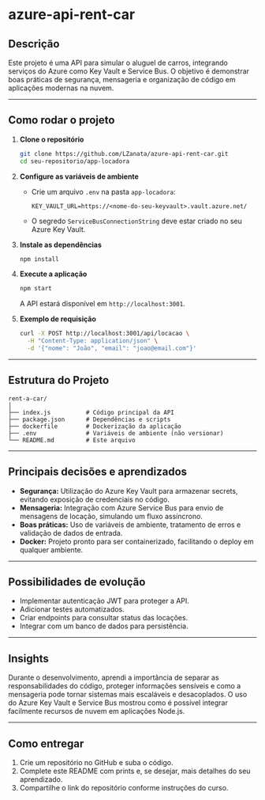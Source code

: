 # azure-api-rent-car

## Descrição

Este projeto é uma API para simular o aluguel de carros, integrando serviços do Azure como Key Vault e Service Bus. O objetivo é demonstrar boas práticas de segurança, mensageria e organização de código em aplicações modernas na nuvem.

---

## Como rodar o projeto

1. **Clone o repositório**
   ```sh
   git clone https://github.com/LZanata/azure-api-rent-car.git
   cd seu-repositorio/app-locadora
   ```

2. **Configure as variáveis de ambiente**
   - Crie um arquivo `.env` na pasta `app-locadora`:
     ```
     KEY_VAULT_URL=https://<nome-do-seu-keyvault>.vault.azure.net/
     ```
   - O segredo `ServiceBusConnectionString` deve estar criado no seu Azure Key Vault.

3. **Instale as dependências**
   ```sh
   npm install
   ```

4. **Execute a aplicação**
   ```sh
   npm start
   ```
   A API estará disponível em `http://localhost:3001`.

5. **Exemplo de requisição**
   ```sh
   curl -X POST http://localhost:3001/api/locacao \
     -H "Content-Type: application/json" \
     -d '{"nome": "João", "email": "joao@email.com"}'
   ```

---

## Estrutura do Projeto

```
rent-a-car/
│
├── index.js          # Código principal da API
├── package.json      # Dependências e scripts
├── dockerfile        # Dockerização da aplicação
├── .env              # Variáveis de ambiente (não versionar)
└── README.md         # Este arquivo
```

---

## Principais decisões e aprendizados

- **Segurança:** Utilização do Azure Key Vault para armazenar secrets, evitando exposição de credenciais no código.
- **Mensageria:** Integração com Azure Service Bus para envio de mensagens de locação, simulando um fluxo assíncrono.
- **Boas práticas:** Uso de variáveis de ambiente, tratamento de erros e validação de dados de entrada.
- **Docker:** Projeto pronto para ser containerizado, facilitando o deploy em qualquer ambiente.

---

## Possibilidades de evolução

- Implementar autenticação JWT para proteger a API.
- Adicionar testes automatizados.
- Criar endpoints para consultar status das locações.
- Integrar com um banco de dados para persistência.

---

## Insights

Durante o desenvolvimento, aprendi a importância de separar as responsabilidades do código, proteger informações sensíveis e como a mensageria pode tornar sistemas mais escaláveis e desacoplados. O uso do Azure Key Vault e Service Bus mostrou como é possível integrar facilmente recursos de nuvem em aplicações Node.js.

---

## Como entregar

1. Crie um repositório no GitHub e suba o código.
2. Complete este README com prints e, se desejar, mais detalhes do seu aprendizado.
3. Compartilhe o link do repositório conforme instruções do curso.
